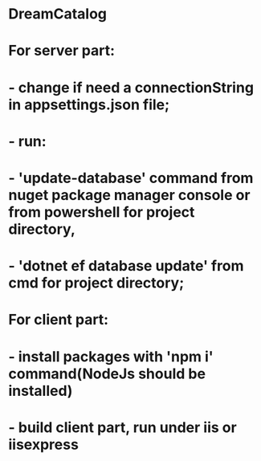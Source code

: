 # DreamCatalog
# For server part:
# - change if need a connectionString in appsettings.json file;
# - run:
#    - 'update-database' command from nuget package manager console or from powershell for project directory,
#    - 'dotnet ef database update' from cmd for project directory;
# For client part:
# - install packages with 'npm i' command(NodeJs should be installed)

# - build client part, run under iis or iisexpress
